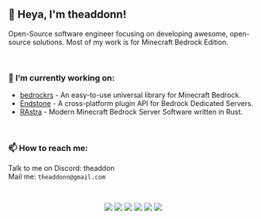 ## 👋 Heya, I'm theaddonn!

Open-Source software engineer focusing on developing awesome, open-source solutions.
Most of my work is for Minecraft Bedrock Edition.

<br />

### 🔭 I’m currently working on:
- <a href="https://github.com/bedrock-crustaceans/bedrockrs">bedrockrs</a> - An easy-to-use universal library for Minecraft Bedrock.<br>
- <a href="https://github.com/EndstoneMC/endstone">Endstone</a> - A cross-platform plugin API for Bedrock Dedicated Servers.<br>
- <a href="https://github.com/bedrock-crustaceans/RAstra">RAstra</a> - Modern Minecraft Bedrock Server Software written in Rust.<br>

<br />

### 📫 How to reach me:
Talk to me on Discord: theaddon<br>
Mail me: `theaddonn@gmail.com`

<br />

<p align=center>
  <img src="https://img.shields.io/badge/Discord-5865F2?style=for-the-badge&logo=discord&logoColor=white">
  <img src="https://img.shields.io/badge/Twitter-1DA1F2?style=for-the-badge&logo=x&logoColor=white">
  <img src="https://img.shields.io/badge/Gmail-D14836?style=for-the-badge&logo=gmail&logoColor=white">
  <img src="https://img.shields.io/badge/Medium-12100E?style=for-the-badge&logo=medium&logoColor=white">
  <img src="https://img.shields.io/badge/Ko--fi-F16061?style=for-the-badge&logo=ko-fi&logoColor=white">
  <img src="https://komarev.com/ghpvc/?username=theaddon&style=pixel">
</p>
